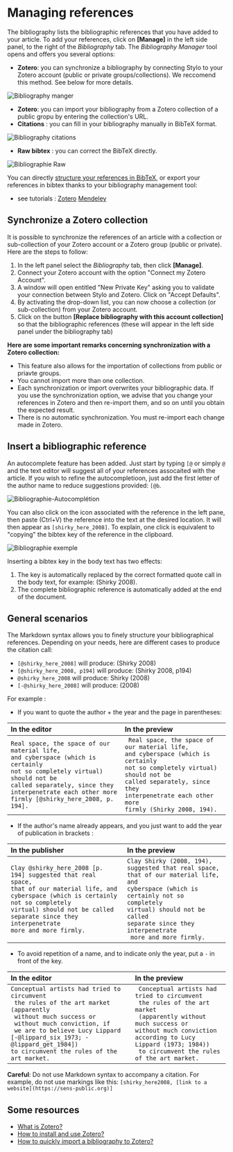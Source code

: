 # Managing references

The bibliography lists the bibliographic references that you have added to your article. To add your references, click on **\[Manage\]** in the left side panel, to the right of the *Bibliography* tab. The *Bibliography Manager* tool opens and offers you several options:

- **Zotero**: you can synchronize a bibliography by connecting Stylo to your Zotero account (public or private groups/collections). We reccomend this method. See below for more details.

![Bibliography manger](uploads/images/BibliographieZotero-V2.png)

- **Zotero**: you can import your bibliography from a Zotero collection of a public gropu by entering the collection's URL.
- **Citations** : you can fill in your bibliography manually in BibTeX format.

![Bibliography citations](uploads/images/BibliographieCitations-V2.png)

- **Raw bibtex** : you can correct the BibTeX directly.

![Bibliographie Raw](uploads/images/BibliographieRawBibTeX-V2.png)

You can directly [structure your references in BibTeX](http://www.andy-roberts.net/writing/latex/bibliographies), or export your references in bibtex thanks to your bibliography management tool:

- see tutorials : <a class="btn btn-info" href="http://archive.sens-public.org/IMG/pdf/Utiliser_Zotero.pdf" role="button">Zotero</a> <a class="btn btn-info" href="https://libguides.usask.ca/c.php?g=218034&p=1446316" role="button">Mendeley</a>

## Synchronize a Zotero collection

It is possible to synchronize the references of an article with a collection or sub-collection of your Zotero account or a Zotero group (public or private). Here are the steps to follow:

1. In the left panel select the *Bibliography* tab, then click **\[Manage\]**.
2. Connect your Zotero account with the option "Connect my Zotero Account".
3. A window will open entitled "New Private Key" asking you to validate your connection between Stylo and Zotero. Click on "Accept Defaults".
4. By activating the drop-down list, you can now choose a collection (or sub-collection) from your Zotero account.
5. Click on the button **\[Replace bibliography with this account collection\]** so that the bibliographic references (these will appear in the left side panel under the bibliography tab)

**Here are some important remarks concerning synchronization with a Zotero collection:**
- This feature also allows for the importation of collections from public or priavte groups.
- You cannot import more than one collection.
- Each synchronization or import overwrites your bibliographic data. If you use the synchronization option, we advise that you change your references in Zotero and then re-import them, and so on until you obtain the expected result.
- There is no automatic synchronization. You must re-import each change made in Zotero. 

## Insert a bibliographic reference
An autocomplete feature has been added. Just start by typing `[@` or simply `@` and the text editor will suggest all of your references assocaited with the article. If you wish to refine the autocompletioon, just add the first letter of the author name to reduce suggestions provided: `[@b`. 

![Bibliographie-Autocomplétion](uploads/images/BibliographieAutocompletion-V2.png)

You can also click on the icon associated with the reference in the left pane, then paste (Ctrl+V) the reference into the text at the desired location. It will then appear as `[shirky_here_2008]`. To explain, one click is equivalent to "copying" the bibtex key of the reference in the clipboard.

![Bibliographie exemple](uploads/images/Bibliographie-Exemple-V2.PNG)

Inserting a bibtex key in the body text has two effects:

1. The key is automatically replaced by the correct formatted quote call in the body text, for example: (Shirky 2008).
2. The complete bibliographic reference is automatically added at the end of the document.

## General scenarios

The Markdown syntax allows you to finely structure your bibliographical references. Depending on your needs, here are different cases to produce the citation call:
- `[@shirky_here_2008]` will produce: (Shirky 2008)
- `[@shirky_here_2008, p194]` will produce: (Shirky 2008, p194)
- `@shirky_here_2008` will produce: Shirky (2008)
- `[-@shirky_here_2008]` will produce: (2008)

For example :

- If you want to quote the author + the year and the page in parentheses:

| In the editor | In the preview|
|:--|:--|
|`Real space, the space of our material life, `<br/>`and cyberspace (which is certainly `<br/>`not so completely virtual) should not be `<br/>`called separately, since they `<br/>`interpenetrate each other more `<br/>`firmly [@shirky_here_2008, p. 194]. `|` Real space, the space of our material life,`<br/>` and cyberspace (which is certainly `<br/>`not so completely virtual) should not be `<br/>`called separately, since they `<br/>`interpenetrate each other more `<br/>`firmly (Shirky 2008, 194).`|

- If the author's name already appears, and you just want to add the year of publication in brackets :

|In the publisher | In the preview|
|:--|:--|
|`Clay @shirky_here_2008 [p. 194] suggested that real space,`<br/>` that of our material life, and `<br/>`cyberspace (which is certainly not so completely `<br/>`virtual) should not be called `<br/>`separate since they interpenetrate `<br/>` more and more firmly. ` | `Clay Shirky (2008, 194), suggested that real space, `<br/>`that of our material life, and `<br/>`cyberspace (which is certainly not so completely `<br/>`virtual) should not be called `<br/>`separate since they interpenetrate `<br/>` more and more firmly.`|

- To avoid repetition of a name, and to indicate only the year, put a `-` in front of the key.


|In the editor | In the preview|
|:--|:--|
|`Conceptual artists had tried to circumvent`<br/>` the rules of the art market (apparently`<br/>` without much success or`<br/>` without much conviction, if`<br/>` we are to believe Lucy Lippard [-@lippard_six_1973; -@lippard_get_1984])`<br/>` to circumvent the rules of the art market. ` | ` Conceptual artists had tried to circumvent`<br/>` the rules of the art market`<br/>` (apparently without much success or`<br/>` without much conviction according to Lucy Lippard (1973; 1984)) `<br/>` to circumvent the rules of the art market.`|

**Careful**: Do not use Markdown syntax to accompany a citation. For example, do not use markings like this: `[shirky_here2008, [link to a website](https://sens-public.org)]`

## Some resources

- [What is Zotero?](http://editorialisation.org/ediwiki/index.php?title=Zotero)
- [How to install and use Zotero?](https://bib.umontreal.ca/citer/logiciels-bibliographiques/zotero/installer)
- [How to quickly import a bibliography to Zotero?](https://bib.umontreal.ca/citer/logiciels-bibliographiques/zotero/installer#h5o-13)
